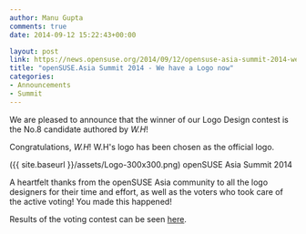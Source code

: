 ```yaml
---
author: Manu Gupta
comments: true
date: 2014-09-12 15:22:43+00:00

layout: post
link: https://news.opensuse.org/2014/09/12/opensuse-asia-summit-2014-we-have-a-logo-now/
title: "openSUSE.Asia Summit 2014 - We have a Logo now"
categories:
- Announcements
- Summit
---
```

We are pleased to announce that the winner of our Logo Design contest is the No.8 candidate authored by *W.H*!

Congratulations, *W.H*! W.H's logo has been chosen as the official logo.

({{ site.baseurl }}/assets/Logo-300x300.png) openSUSE Asia Summit 2014



A heartfelt thanks from the openSUSE Asia community to all the logo designers for their time and effort, as well as the voters who took care of the active voting! You made this happened!



Results of the voting contest can be seen [here](http://vote.suse.org.cn/activity/4).		
